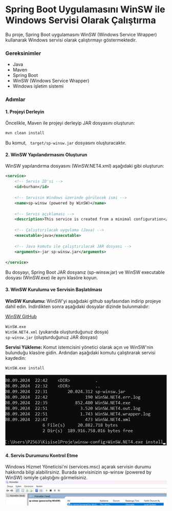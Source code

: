 # Spring Boot Uygulamasını WinSW ile Windows Servisi Olarak Çalıştırma

Bu proje, Spring Boot uygulamasını WinSW (Windows Service Wrapper) kullanarak Windows servisi olarak çalıştırmayı göstermektedir.

### Gereksinimler

- Java
- Maven
- Spring Boot
- WinSW (Windows Service Wrapper)
- Windows işletim sistemi

### Adımlar

#### 1. Projeyi Derleyin

Öncelikle, Maven ile projeyi derleyip JAR dosyasını oluşturun:

```bash
mvn clean install
```
Bu komut, ``` target/sp-winsw.jar``` dosyasını oluşturacaktır.

#### 2. WinSW Yapılandırmasını Oluşturun

WinSW yapılandırma dosyasını (WinSW.NET4.xml) aşağıdaki gibi oluşturun:

```xml
<service>
    <!-- Servis ID'si -->
    <id>burhan</id>

    <!-- Servisin Windows üzerinde görülecek ismi -->
    <name>sp-winsw (powered by WinSW)</name>

    <!-- Servis açıklaması -->
    <description>This service is created from a minimal configuration</description>

    <!-- Çalıştırılacak uygulama (Java) -->
    <executable>java</executable>

    <!-- Java komutu ile çalıştırılacak JAR dosyası -->
    <arguments>-jar sp-winsw.jar</arguments>
    
</service>
```

Bu dosyayı, Spring Boot JAR dosyanız (sp-winsw.jar) ve WinSW executable dosyası (WinSW.exe) ile aynı klasöre koyun.

#### 3. WinSW Kurulumu ve Servisin Başlatılması
<b>   WinSW Kurulumu: </b>
   WinSW'yi aşağıdaki github sayfasından indirip projeye dahil edin. İndirdikten sonra aşağıdaki dosyalar dizinde bulunmalıdır:

[WinSW GitHub](https://github.com/winsw/winsw)

```WinSW.exe``` <br>
```WinSW.NET4.xml``` (yukarıda oluşturduğunuz dosya) <br>
```sp-winsw.jar``` (oluşturduğunuz JAR dosyası) <br>

<b>Servisi Yükleme: </b>
Komut istemcisini yönetici olarak açın ve WinSW'nin bulunduğu klasöre gidin. Ardından aşağıdaki komutu çalıştırarak servisi kaydedin:

```bash
WinSW.exe install
```
![img.png](img.png)

#### 4. Servis Durumunu Kontrol Etme
   Windows Hizmet Yöneticisi'ni (services.msc) açarak servisin durumu hakkında bilgi alabilirsiniz. Burada servisinizin sp-winsw (powered by WinSW) ismiyle çalıştığını görmelisiniz.
![img_1.png](img_1.png)